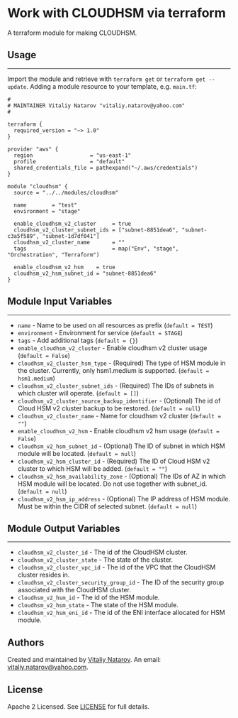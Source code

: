 # Work with CLOUDHSM via terraform

A terraform module for making CLOUDHSM.


## Usage
----------------------
Import the module and retrieve with ```terraform get``` or ```terraform get --update```. Adding a module resource to your template, e.g. `main.tf`:

```
#
# MAINTAINER Vitaliy Natarov "vitaliy.natarov@yahoo.com"
#

terraform {
  required_version = "~> 1.0"
}

provider "aws" {
  region                  = "us-east-1"
  profile                 = "default"
  shared_credentials_file = pathexpand("~/.aws/credentials")
}

module "cloudhsm" {
  source = "../../modules/cloudhsm"

  name        = "test"
  environment = "stage"

  enable_cloudhsm_v2_cluster     = true
  cloudhsm_v2_cluster_subnet_ids = ["subnet-8851dea6", "subnet-c3a5f589", "subnet-1d7df041"]
  cloudhsm_v2_cluster_name       = ""
  tags                           = map("Env", "stage", "Orchestration", "Terraform")

  enable_cloudhsm_v2_hsm    = true
  cloudhsm_v2_hsm_subnet_id = "subnet-8851dea6"
}
```

## Module Input Variables
----------------------
- `name` - Name to be used on all resources as prefix (`default = TEST`)
- `environment` - Environment for service (`default = STAGE`)
- `tags` - Add additional tags (`default = {}`)
- `enable_cloudhsm_v2_cluster` - Enable cloudhsm v2 cluster usage (`default = False`)
- `cloudhsm_v2_cluster_hsm_type` - (Required) The type of HSM module in the cluster. Currently, only hsm1.medium is supported. (`default = hsm1.medium`)
- `cloudhsm_v2_cluster_subnet_ids` - (Required) The IDs of subnets in which cluster will operate. (`default = []`)
- `cloudhsm_v2_cluster_source_backup_identifier` - (Optional) The id of Cloud HSM v2 cluster backup to be restored. (`default = null`)
- `cloudhsm_v2_cluster_name` - Name for cloudhsm v2 cluster (`default = ""`)
- `enable_cloudhsm_v2_hsm` - Enable cloudhsm v2 hsm usage (`default = False`)
- `cloudhsm_v2_hsm_subnet_id` - (Optional) The ID of subnet in which HSM module will be located. (`default = null`)
- `cloudhsm_v2_hsm_cluster_id` - (Required) The ID of Cloud HSM v2 cluster to which HSM will be added. (`default = ""`)
- `cloudhsm_v2_hsm_availability_zone` - (Optional) The IDs of AZ in which HSM module will be located. Do not use together with subnet_id. (`default = null`)
- `cloudhsm_v2_hsm_ip_address` - (Optional) The IP address of HSM module. Must be within the CIDR of selected subnet. (`default = null`)

## Module Output Variables
----------------------
- `cloudhsm_v2_cluster_id` - The id of the CloudHSM cluster.
- `cloudhsm_v2_cluster_state` - The state of the cluster.
- `cloudhsm_v2_cluster_vpc_id` - The id of the VPC that the CloudHSM cluster resides in.
- `cloudhsm_v2_cluster_security_group_id` - The ID of the security group associated with the CloudHSM cluster.
- `cloudhsm_v2_hsm_id` - The id of the HSM module.
- `cloudhsm_v2_hsm_state` - The state of the HSM module.
- `cloudhsm_v2_hsm_eni_id` - The id of the ENI interface allocated for HSM module.


## Authors

Created and maintained by [Vitaliy Natarov](https://github.com/SebastianUA). An email: [vitaliy.natarov@yahoo.com](vitaliy.natarov@yahoo.com).

## License

Apache 2 Licensed. See [LICENSE](https://github.com/SebastianUA/terraform/blob/master/LICENSE) for full details.
